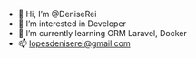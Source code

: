 - 👋 Hi, I’m @DeniseRei
- 👀 I’m interested in Developer
- 🌱 I’m currently learning ORM Laravel, Docker
- 📫 lopesdeniserei@gmail.com


